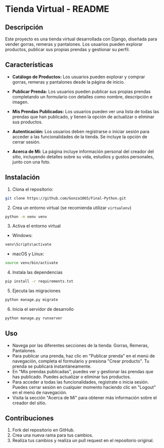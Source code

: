 # Tienda Virtual - README

## Descripción

Este proyecto es una tienda virtual desarrollada con Django, diseñada para vender gorras, remeras y pantalones. Los usuarios pueden explorar productos, publicar sus propias prendas y gestionar su perfil.

## Características

- **Catálogo de Productos:** Los usuarios pueden explorar y comprar gorras, remeras y pantalones desde la página de inicio.

- **Publicar Prenda:** Los usuarios pueden publicar sus propias prendas completando un formulario con detalles como nombre, descripción e imagen.

- **Mis Prendas Publicadas:** Los usuarios pueden ver una lista de todas las prendas que han publicado, y tienen la opción de actualizar o eliminar sus productos.

- **Autenticación:** Los usuarios deben registrarse o iniciar sesión para acceder a las funcionalidades de la tienda. Se incluye la opción de cerrar sesión.

- **Acerca de Mí:** La página incluye información personal del creador del sitio, incluyendo detalles sobre su vida, estudios y gustos personales, junto con una foto.

## Instalación

1. Clona el repositorio:

```bash
git clone https://github.com/Gonza1065/Final-Python.git
```

2. Crea un entorno virtual (se recomienda utilizar `virtualenv`)
```bash
python -m venv venv
```

3. Activa el entorno virtual
- Windows: 
```bash
venv\Scripts\activate
```
- macOS y Linux:
```bash
source venv/bin/activate
```

4. Instala las dependencias
```bash
pip install -r requirements.txt
```

5. Ejecuta las migraciones
```bash
python manage.py migrate
```

6. Inicia el servidor de desarrollo
```bash
python manage.py runserver
```
## Uso
- Navega por las diferentes secciones de la tienda: Gorras, Remeras, Pantalones.
- Para publicar una prenda, haz clic en "Publicar prenda" en el menú de navegación, completa el formulario y presiona "Crear producto". Tu prenda se publicará instantáneamente.
- En "Mis prendas publicadas", puedes ver y gestionar las prendas que has publicado. Puedes actualizar o eliminar tus productos.
- Para acceder a todas las funcionalidades, regístrate o inicia sesión. Puedes cerrar sesión en cualquier momento haciendo clic en "Logout" en el menú de navegación.
- Visita la sección "Acerca de Mí" para obtener más información sobre el creador del sitio.

## Contribuciones
1. Fork del repositorio en GitHub.
2. Crea una nueva rama para tus cambios.
3. Realiza tus cambios y realiza un pull request en el repositorio original.
